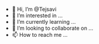 - 👋 Hi, I’m @Tejsavi
- 👀 I’m interested in ...
- 🌱 I’m currently learning ...
- 💞️ I’m looking to collaborate on ...
- 📫 How to reach me ...

<!---
Tejsavi/Tejsavi is a ✨ special ✨ repository because its `README.md` (this file) appears on your GitHub profile.
You can click the Preview link to take a look at your changes.
--->
